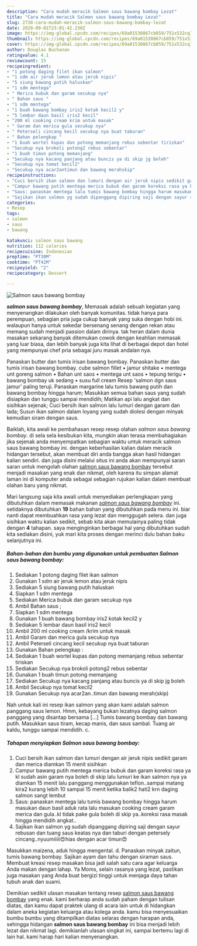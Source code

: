 ```yaml
---
description: "Cara mudah meracik Salmon saus bawang bombay Lezat"
title: "Cara mudah meracik Salmon saus bawang bombay Lezat"
slug: 2738-cara-mudah-meracik-salmon-saus-bawang-bombay-lezat
date: 2020-09-01T23:01:42.230Z
image: https://img-global.cpcdn.com/recipes/69a01530867cb859/751x532cq70/salmon-saus-bawang-bombay-foto-resep-utama.jpg
thumbnail: https://img-global.cpcdn.com/recipes/69a01530867cb859/751x532cq70/salmon-saus-bawang-bombay-foto-resep-utama.jpg
cover: https://img-global.cpcdn.com/recipes/69a01530867cb859/751x532cq70/salmon-saus-bawang-bombay-foto-resep-utama.jpg
author: Douglas Buchanan
ratingvalue: 4.1
reviewcount: 15
recipeingredient:
- "1 potong daging filet ikan salmon"
- "1 sdm air jeruk lemon atau jeruk nipis"
- "5 siung bawang putih haluskan"
- "1 sdm mentega"
- " Merica bubuk dan garam secukup nya"
- " Bahan saus "
- "1 sdm mentega"
- "1 buah bawang bombay iris2 kotak kecil2 y"
- "5 lembar daun basil iris2 kecil"
- "200 ml cooking cream krim untuk masak"
- " Garam dan merica gula secukup nya"
- " Peterseli cincang kecil secukup nya buat taburan"
- " Bahan pelengkap "
- "1 buah wortel kupas dan potong memanjang rebus sebentar tiriskan"
- "Secukup nya brokoli potong2 rebus sebentar"
- "1 buah timun potong memanjang"
- "Secukup nya kacang panjang atau buncis ya di skip jg boleh"
- "Secukup nya tomat kecil2"
- "Secukup nya acar2antimun dan bawang merahskip"
recipeinstructions:
- "Cuci bersih ikan salmon dan lumuri dengan air jeruk nipis sedikit garam dan merica diamkan 15 menit sisihkan"
- "Campur bawang putih mentega merica bubuk dan garam koreksi rasa ya kl sudah asin garam nya boleh di skip lalu lumuri ke ikan salmon nya ya diamkan 15 menit lalu panggang menggunakan teflon..sampai matang kira2 kurang lebih 10 sampai 15 menit ketika balik2 hati2 krn daging salmon sangt lembut"
- "Saus: panaskan mentega lalu tumis bawang bombay hingga harum masukan daun basil aduk rata lalu masukan cooking cream garam merica dan gula..kl tidak pake gula boleh di skip ya..koreksi rasa masak hingga mendidih angkat.."
- "Sajikan ikan salmon yg sudah dipanggang dipiring saji dengan sayur rebusan dan tuang saus keatas nya dan taburi dengan petersely cincang..nyuumiiiii😍hias dengan acar timun😍"
categories:
- Resep
tags:
- salmon
- saus
- bawang

katakunci: salmon saus bawang 
nutrition: 112 calories
recipecuisine: Indonesian
preptime: "PT30M"
cooktime: "PT42M"
recipeyield: "2"
recipecategory: Dessert

---
```



![Salmon saus bawang bombay](https://img-global.cpcdn.com/recipes/69a01530867cb859/751x532cq70/salmon-saus-bawang-bombay-foto-resep-utama.jpg)

<b><i>salmon saus bawang bombay</i></b>, Memasak adalah sebuah kegiatan yang menyenangkan dilakukan oleh banyak komunitas. tidak hanya para perempuan, sebagian pria juga cukup banyak yang suka dengan hobi ini. walaupun hanya untuk sekedar bersenang senang dengan rekan atau memang sudah menjadi passion dalam dirinya. tak heran dalam dunia masakan sekarang banyak ditemukan cowok dengan keahlian memasak yang luar biasa, dan lebih banyak juga kita lihat di berbagai depot dan hotel yang mempunyai chef pria sebagai juru masak andalan nya.

Panaskan butter dan tumis irisan bawang bombay. Panaskan butter dan tumis irisan bawang bombay. cube salmon fillet • jamur shitake • mentega unt goreng salmon • Bahan unt saos • mentega unt saos • tepung terigu • bawang bombay uk sedang • susu full cream Resep &#39;salmon dgn saus jamur&#39; paling teruji. Panaskan margarine lalu tumis bawang putih dan bawang bombay hingga harum; Masukkan semua bahan saus yang sudah disiapkan dan tunggu sampai mendidih; Matikan api lalu angkat dan sisihkan sejenak; Cuci bersih ikan salmon lalu lumuri dengan garam dan lada; Susun ikan salmon dalam loyang yang sudah diolesi dengan minyak kemudian siram dengan saus.

Baiklah, kita awali ke pembahasan resep resep olahan <i>salmon saus bawang bombay</i>. di sela sela kesibukan kita, mungkin akan terasa membahagiakan jika sejenak anda menyempatkan sebagian waktu untuk meracik salmon saus bawang bombay ini. dengan keberhasilan kalian dalam meracik hidangan tersebut, akan membuat diri anda bangga akan hasil hidangan kalian sendiri. dan juga disini melalui situs ini anda akan mempunyai saran saran untuk mengolah olahan <u>salmon saus bawang bombay</u> tersebut menjadi masakan yang enak dan nikmat, oleh karena itu simpan alamat laman ini di komputer anda sebagai sebagian rujukan kalian dalam membuat olahan baru yang nikmat.


Mari langsung saja kita awali untuk menyediakan perlengkapan yang dibutuhkan dalam memasak makanan <u><i>salmon saus bawang bombay</i></u> ini. setidaknya dibutuhkan <b>19</b> bahan bahan yang dibutuhkan pada menu ini. biar nanti dapat membuahkan rasa yang lezat dan menggugah selera. dan juga sisihkan waktu kalian sedikit, sebab kita akan memulainya paling tidak dengan <b>4</b> tahapan. saya menginginkan berbagai hal yang dibutuhkan sudah kita sediakan disini, yuk mari kita proses dengan merinci dulu bahan baku selanjutnya ini.

<!--inarticleads1-->

##### Bahan-bahan dan bumbu yang digunakan untuk pembuatan Salmon saus bawang bombay:

1. Sediakan 1 potong daging filet ikan salmon
1. Gunakan 1 sdm air jeruk lemon atau jeruk nipis
1. Sediakan 5 siung bawang putih haluskan
1. Siapkan 1 sdm mentega
1. Sediakan  Merica bubuk dan garam secukup nya
1. Ambil  Bahan saus ;
1. Siapkan 1 sdm mentega
1. Gunakan 1 buah bawang bombay iris2 kotak kecil2 y
1. Sediakan 5 lembar daun basil iris2 kecil
1. Ambil 200 ml cooking cream /krim untuk masak
1. Ambil  Garam dan merica gula secukup nya
1. Ambil  Peterseli cincang kecil secukup nya buat taburan
1. Gunakan  Bahan pelengkap :
1. Sediakan 1 buah wortel kupas dan potong memanjang rebus sebentar tiriskan
1. Sediakan Secukup nya brokoli potong2 rebus sebentar
1. Gunakan 1 buah timun potong memanjang
1. Sediakan Secukup nya kacang panjang atau buncis ya di skip jg boleh
1. Ambil Secukup nya tomat kecil2
1. Gunakan Secukup nya acar2an..timun dan bawang merah(skip)


Nah untuk kali ini resep ikan salmon yang akan kami adalah salmon panggang saus lemon. Hmm, kebayang bukan lezatnya daging salmon panggang yang disantap bersama […] Tumis bawang bombay dan bawang putih. Masukkan saus tiram, kecap manis, dan saus sambal. Tuang air kaldu, tunggu sampai mendidih. c. 

<!--inarticleads2-->

##### Tahapan menyiapkan Salmon saus bawang bombay:

1. Cuci bersih ikan salmon dan lumuri dengan air jeruk nipis sedikit garam dan merica diamkan 15 menit sisihkan
1. Campur bawang putih mentega merica bubuk dan garam koreksi rasa ya kl sudah asin garam nya boleh di skip lalu lumuri ke ikan salmon nya ya diamkan 15 menit lalu panggang menggunakan teflon..sampai matang kira2 kurang lebih 10 sampai 15 menit ketika balik2 hati2 krn daging salmon sangt lembut
1. Saus: panaskan mentega lalu tumis bawang bombay hingga harum masukan daun basil aduk rata lalu masukan cooking cream garam merica dan gula..kl tidak pake gula boleh di skip ya..koreksi rasa masak hingga mendidih angkat..
1. Sajikan ikan salmon yg sudah dipanggang dipiring saji dengan sayur rebusan dan tuang saus keatas nya dan taburi dengan petersely cincang..nyuumiiiii😍hias dengan acar timun😍


Masukkan maizena, aduk hingga mengental. d. Panaskan minyak zaitun, tumis bawang bombay. Sajikan ayam dan tahu dengan siraman saus. Membuat kreasi resep masakan bisa jadi salah satu cara agar keluarga Anda makan dengan lahap. Ya Moms, selain rasanya yang lezat, pastikan juga masakan yang Anda buat bergizi tinggi untuk menjaga daya tahan tubuh anak dan suami. 

Demikian sedikit ulasan masakan tentang resep <u>salmon saus bawang bombay</u> yang enak. kami berharap anda sudah paham dengan tulisan diatas, dan kamu dapat praktek ulang di acara lain untuk di hidangkan dalam aneka kegiatan keluarga atau kolega anda. kamu bisa menyesuaikan bumbu bumbu yang ditampilkan diatas selaras dengan harapan anda, sehingga hidangan <b>salmon saus bawang bombay</b> ini bisa menjadi lebih lezat dan nikmat lagi. demikianlah ulasan singkat ini, sampai bertemu lagi di lain hal. kami harap hari kalian menyenangkan.
